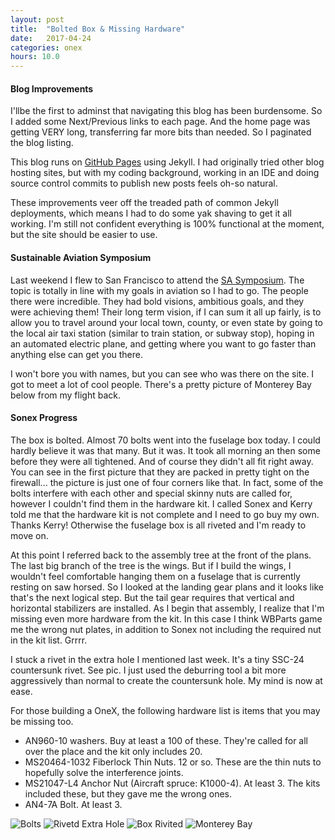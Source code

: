 ```yaml
---
layout: post
title:  "Bolted Box & Missing Hardware"
date:   2017-04-24 
categories: onex
hours: 10.0
---
```


#### Blog Improvements

I'llbe the first to adminst that navigating this blog has been burdensome.  So I added some Next/Previous links to each page.  And the home page was getting VERY long, transferring far more bits than needed.  So I paginated the blog listing.  
 
This blog runs on [GitHub Pages](https://pages.github.com/) using Jekyll.  I had originally tried other blog hosting sites, but with my coding background, working in an IDE and doing source control commits to publish new posts feels oh-so natural.
 
These improvements veer off the treaded path of common Jekyll deployments, which means I had to do some yak shaving to get it all working.  I'm still not confident everything is 100% functional at the moment, but the site should be easier to use.

#### Sustainable Aviation Symposium

Last weekend I flew to San Francisco to attend the [SA Symposium](http://sustainableaviation.org/sas2017/).  The topic is totally in line with my goals in aviation so I had to go.  The people there were incredible.  They had bold visions, ambitious goals, and they were achieving them!  Their long term vision, if I can sum it all up fairly, is to allow you to travel around your local town, county, or even state by going to the local air taxi station (similar to train station, or subway stop), hoping in an automated electric plane, and getting where you want to go faster than anything else can get you there.  
 
I won't bore you with names, but you can see who was there on the site.  I got to meet a lot of cool people.  There's a pretty picture of Monterey Bay below from my flight back.

#### Sonex Progress

The box is bolted.  Almost 70 bolts went into the fuselage box today.  I could hardly believe it was that many.  But it was.  It took all morning an then some before they were all tightened.  And of course they didn't all fit right away.  You can see in the first picture that they are packed in pretty tight on the firewall... the picture is just one of four corners like that.  In fact, some of the bolts interfere with each other and special skinny nuts are called for, however I couldn't find them in the hardware kit.  I called Sonex and Kerry told me that the hardware kit is not complete and I need to go buy my own.  Thanks Kerry! Otherwise the fuselage box is all riveted and I'm ready to move on.

At this point I referred back to the assembly tree at the front of the plans.  The last big branch of the tree is the wings.  But if I build the wings, I wouldn't feel comfortable hanging them on a fuselage that is currently resting on saw horsed.  So I looked at the landing gear plans and it looks like that's the next logical step.  But the tail gear requires that vertical and horizontal stabilizers are installed.  As I begin that assembly, I realize that I'm missing even more hardware from the kit.  In this case I think WBParts game me the wrong nut plates, in addition to Sonex not including the required nut in the kit list.  Grrrr.

I stuck a rivet in the extra hole I mentioned last week.  It's a tiny SSC-24 countersunk rivet.  See pic.  I just used the deburring tool a bit more aggressively than normal to create the countersunk hole.  My mind is now at ease.

For those building a OneX, the following hardware list is items that you may be missing too.
 * AN960-10 washers.  Buy at least a 100 of these.  They're called for all over the place and the kit only includes 20.
 * MS20464-1032 Fiberlock Thin Nuts.  12 or so.  These are the thin nuts to hopefully solve the interference joints.
 * MS21047-L4 Anchor Nut (Aircraft spruce: K1000-4). At least 3. The kits included these, but they gave me the wrong ones.
 * AN4-7A Bolt.  At least 3.

![Bolts](/onex/img/2017-04-24/1.jpg)
![Rivetd Extra Hole](/onex/img/2017-04-24/2.jpg)
![Box Rivited](/onex/img/2017-04-24/3.jpg)
![Monterey Bay](/onex/img/2017-04-24/4.jpg)
